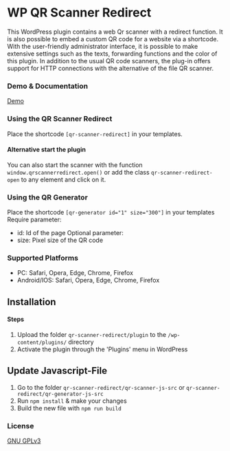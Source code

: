 # WP QR Scanner Redirect
This WordPress plugin contains a web Qr scanner with a redirect function. It is also possible to embed a custom QR code for a website via a shortcode.
With the user-friendly administrator interface, it is possible to make extensive settings such as the texts, forwarding functions and the color of this plugin.
In addition to the usual QR code scanners, the plug-in offers support for HTTP connections with the alternative of the file QR scanner.

### Demo & Documentation
[Demo](https://aigenseer.github.io/qr-scanner-redirect/)

### Using the QR Scanner Redirect
Place the shortcode `[qr-scanner-redirect]` in your templates.

#### Alternative start the plugin
You can also start the scanner with the function `window.qrscannerredirect.open()` or add the class `qr-scanner-redirect-open` to any element and click on it.

### Using the QR Generator 
Place the shortcode `[qr-generator id="1" size="300"]` in your templates
Require parameter:
* id: Id of the page
  Optional parameter:
* size: Pixel size of the QR code

### Supported Platforms
* PC: Safari, Opera, Edge, Chrome, Firefox
* Android/IOS: Safari, Opera, Edge, Chrome, Firefox

## Installation

#### Steps
1. Upload the folder `qr-scanner-redirect/plugin` to the `/wp-content/plugins/` directory
2. Activate the plugin through the 'Plugins' menu in WordPress


## Update Javascript-File
1. Go to the folder `qr-scanner-redirect/qr-scanner-js-src` or `qr-scanner-redirect/qr-generator-js-src`
2. Run `npm install` & make your changes
3. Build the new file with `npm run build`

### License
[GNU GPLv3](https://github.com/aigenseer/qr-scanner-redirect/blob/master/LICENSE "GNU GPLv3")
